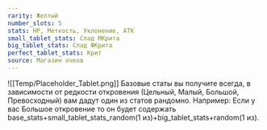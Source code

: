 ```yaml
---
rarity: Желтый
number_slots: 5
stats: HP, Меткость, Уклонение, АТК
small_tablet_stats: Спад МКрита
big_tablet_stats: Спад ФКрита
perfect_tablet_stats: Крит
source: Магазин очков
---
```

![[Temp/Placeholder_Tablet.png]]
Базовые статы вы получите всегда, в зависимости от редкости откровения (Цельный, Малый, Большой, Превосходный) вам дадут один из статов рандомно. Например: Если у вас Большое откровение то он будет содержать base_stats+small_tablet_stats_random(1 из)+big_tablet_stats+random(1 из).

